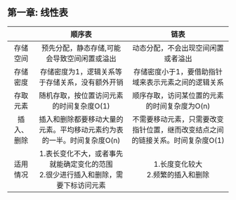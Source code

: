 ## 第一章: 线性表

|            |                       顺序表                        |                             链表                             |
| :--------: |:------------------------------------------------:| :----------------------------------------------------------: |
|  存储空间  |              预先分配，静态存储,可能会导致空间闲置或溢出              |              动态分配，不会出现空间闲置或者溢出              |
|  存储密度  |             存储密度为1，逻辑关系等于存储关系，没有额外开销             |     存储密度小于1，要借助指针域来表示元素之间的逻辑关系      |
|  存取元素  |              随机存取，按位置访问元素的时间复杂度O(1)              |         顺序存取，访问某位置的元素的时间复杂度为O(n)         |
| 插入、删除 |      插入和删除都要移动大量的元素。平均移动元素约为表的一半。时间复杂度O(n)       | 不需要移动元素，只需要改变指针位置，继而改变结点之间的链接关系。时间复杂度O(1) |
|  适用情况  | 1.表长变化不大，或者事先就能确定变化的范围<br />2.很少进行插入和删除，需要下标访问元素 |            1.长度变化较大<br />2.频繁的插入和删除            |

    